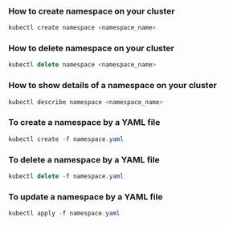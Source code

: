 ### How to create namespace on your cluster
```Actionscript
kubectl create namespace <namespace_name>
```

### How to delete namespace on your cluster
```Actionscript
kubectl delete namespace <namespace_name>
```

### How to show details of a namespace on your cluster
```Actionscript
kubectl describe namespace <namespace_name>
```

### To create a namespace by a YAML file
```Actionscript
kubectl create -f namespace.yaml
```

### To delete a namespace by a YAML file
```Actionscript
kubectl delete -f namespace.yaml
```

### To update a namespace by a YAML file
```Actionscript
kubectl apply -f namespace.yaml
```